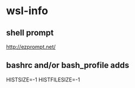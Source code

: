 # wsl-info

## shell prompt
http://ezprompt.net/

## bashrc and/or bash_profile adds
HISTSIZE=-1
HISTFILESIZE=-1
